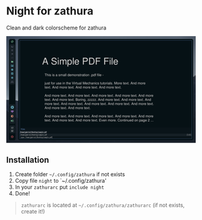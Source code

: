 # Night for zathura

Clean and dark colorscheme for zathura

![demonstration](./misc/demonstration.png)

## Installation

1. Create folder `~/.config/zathura` if not exists
2. Copy file `night` to `~/.config/zathura'
3. In your `zathurarc` put `include night`
4. Done!

> `zathurarc` is located at `~/.config/zathura/zathurarc` (if not exists, create it!)
